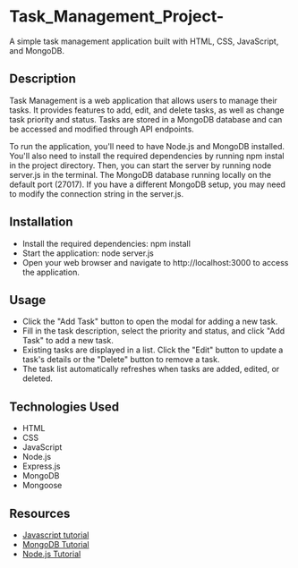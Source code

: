 # Task_Management_Project-

A simple task management application built with HTML, CSS, JavaScript, and MongoDB.

## Description

Task Management is a web application that allows users to manage their tasks. It provides features to add, edit, and delete tasks, as well as change task priority and status. Tasks are stored in a MongoDB database and can be accessed and modified through API endpoints.

To run the application, you'll need to have Node.js and MongoDB installed. You'll also need to install the required dependencies by running npm instal in the project directory. Then, you can start the server by running node server.js in the terminal. The MongoDB database running locally on the default port (27017). If you have a different MongoDB setup, you may need to modify the connection string in the server.js.

## Installation
- Install the required dependencies:
npm install
- Start the application:
node server.js
- Open your web browser and navigate to http://localhost:3000 to access the application.

## Usage
- Click the "Add Task" button to open the modal for adding a new task.
- Fill in the task description, select the priority and status, and click "Add Task" to add a new task.
- Existing tasks are displayed in a list. Click the "Edit" button to update a task's details or the "Delete" button to remove a task.
- The task list automatically refreshes when tasks are added, edited, or deleted.

## Technologies Used
- HTML
- CSS
- JavaScript
- Node.js
- Express.js
- MongoDB
- Mongoose

## Resources
- [Javascript tutorial](http://www.w3schools.com/js/)
- [MongoDB Tutorial](https://www.w3schools.com/mongodb/)
- [Node.js Tutorial](https://www.w3schools.com/nodejs/)
